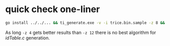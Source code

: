 # quick check one-liner

```bash
go install ../../... && ti_generate.exe -v -i trice.bin.sample -z 8 && cp idTable.c ../../src/ && go clean -cache && go install ../../... && ti_pack -v -i trice.bin.sample
```

As long `-z 4` gets better results than `-z 12` there is no best algorithm for _idTable.c_ generation.

